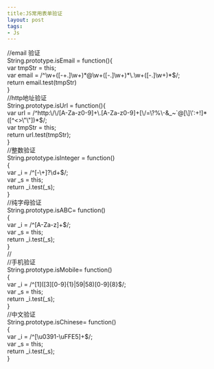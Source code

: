```yaml
---
title:JS常用表单验证
layout: post
tags:
- Js
---
```

<div> //email 验证<br/>String.prototype.isEmail = function(){<br/>    var tmpStr = this;<br/>    var email = /^\w+([-+.]\w+)*@\w+([-.]\w+)*\.\w+([-.]\w+)*$/;<br/>    return email.test(tmpStr)<br/>}<br/>//http地址验证<br/>String.prototype.isUrl = function(){<br/>    var url = /^http:\/\/[A-Za-z0-9]+\.[A-Za-z0-9]+[\/=\?%\-&amp;_~`@[\]\':+!]*([^&lt;&gt;\"\"])*$/;<br/>    var tmpStr = this;<br/>    return url.test(tmpStr);<br/>}<br/>//整数验证<br/>String.prototype.isInteger = function()<br/>{<br/>    var _i = /^[-\+]?\d+$/;<br/>    var _s = this;<br/>    return _i.test(_s);<br/>}<br/>//纯字母验证<br/>String.prototype.isABC= function()<br/>{<br/>    var _i = /^[A-Za-z]+$/;<br/>    var _s = this;<br/>    return _i.test(_s);<br/>}<br/>//<br/>//手机验证<br/>String.prototype.isMobile= function()<br/>{<br/>    var _i = /^[1]([3][0-9]{1}|59|58)[0-9]{8}$/;<br/>    var _s = this;<br/>    return _i.test(_s);<br/>}<br/>//中文验证<br/>String.prototype.isChinese= function()<br/>{<br/>    var _i = /^[\u0391-\uFFE5]+$/;<br/>    var _s = this;<br/>    return _i.test(_s);<br/>} </div>